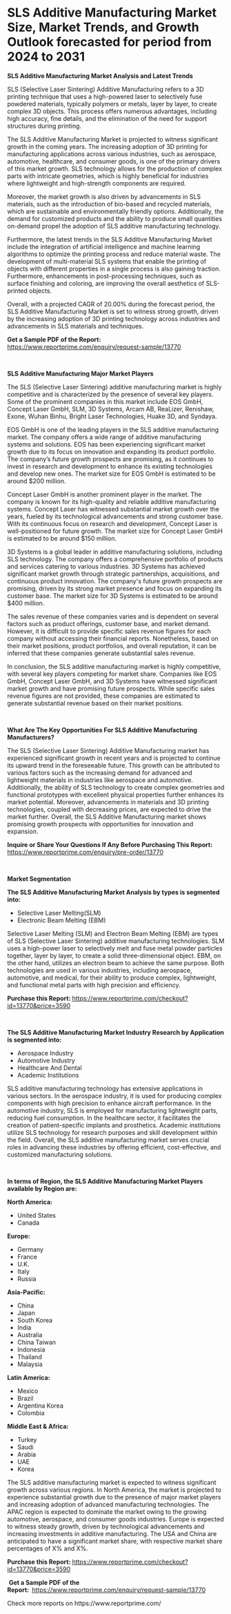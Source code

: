 <p><h1>SLS Additive Manufacturing Market Size, Market Trends, and Growth Outlook forecasted for period from 2024 to 2031</h1></p><p><strong>SLS Additive Manufacturing Market Analysis and Latest Trends</strong></p>
<p><p>SLS (Selective Laser Sintering) Additive Manufacturing refers to a 3D printing technique that uses a high-powered laser to selectively fuse powdered materials, typically polymers or metals, layer by layer, to create complex 3D objects. This process offers numerous advantages, including high accuracy, fine details, and the elimination of the need for support structures during printing.</p><p>The SLS Additive Manufacturing Market is projected to witness significant growth in the coming years. The increasing adoption of 3D printing for manufacturing applications across various industries, such as aerospace, automotive, healthcare, and consumer goods, is one of the primary drivers of this market growth. SLS technology allows for the production of complex parts with intricate geometries, which is highly beneficial for industries where lightweight and high-strength components are required.</p><p>Moreover, the market growth is also driven by advancements in SLS materials, such as the introduction of bio-based and recycled materials, which are sustainable and environmentally friendly options. Additionally, the demand for customized products and the ability to produce small quantities on-demand propel the adoption of SLS additive manufacturing technology.</p><p>Furthermore, the latest trends in the SLS Additive Manufacturing Market include the integration of artificial intelligence and machine learning algorithms to optimize the printing process and reduce material waste. The development of multi-material SLS systems that enable the printing of objects with different properties in a single process is also gaining traction. Furthermore, enhancements in post-processing techniques, such as surface finishing and coloring, are improving the overall aesthetics of SLS-printed objects.</p><p>Overall, with a projected CAGR of 20.00% during the forecast period, the SLS Additive Manufacturing Market is set to witness strong growth, driven by the increasing adoption of 3D printing technology across industries and advancements in SLS materials and techniques.</p></p>
<p><strong>Get a Sample PDF of the Report:&nbsp;</strong> <a href="https://www.reportprime.com/enquiry/request-sample/13770">https://www.reportprime.com/enquiry/request-sample/13770</a></p>
<p>&nbsp;</p>
<p><strong>SLS Additive Manufacturing Major Market Players</strong></p>
<p><p>The SLS (Selective Laser Sintering) additive manufacturing market is highly competitive and is characterized by the presence of several key players. Some of the prominent companies in this market include EOS GmbH, Concept Laser GmbH, SLM, 3D Systems, Arcam AB, ReaLizer, Renishaw, Exone, Wuhan Binhu, Bright Laser Technologies, Huake 3D, and Syndaya.</p><p>EOS GmbH is one of the leading players in the SLS additive manufacturing market. The company offers a wide range of additive manufacturing systems and solutions. EOS has been experiencing significant market growth due to its focus on innovation and expanding its product portfolio. The company’s future growth prospects are promising, as it continues to invest in research and development to enhance its existing technologies and develop new ones. The market size for EOS GmbH is estimated to be around $200 million.</p><p>Concept Laser GmbH is another prominent player in the market. The company is known for its high-quality and reliable additive manufacturing systems. Concept Laser has witnessed substantial market growth over the years, fueled by its technological advancements and strong customer base. With its continuous focus on research and development, Concept Laser is well-positioned for future growth. The market size for Concept Laser GmbH is estimated to be around $150 million.</p><p>3D Systems is a global leader in additive manufacturing solutions, including SLS technology. The company offers a comprehensive portfolio of products and services catering to various industries. 3D Systems has achieved significant market growth through strategic partnerships, acquisitions, and continuous product innovation. The company's future growth prospects are promising, driven by its strong market presence and focus on expanding its customer base. The market size for 3D Systems is estimated to be around $400 million.</p><p>The sales revenue of these companies varies and is dependent on several factors such as product offerings, customer base, and market demand. However, it is difficult to provide specific sales revenue figures for each company without accessing their financial reports. Nonetheless, based on their market positions, product portfolios, and overall reputation, it can be inferred that these companies generate substantial sales revenue.</p><p>In conclusion, the SLS additive manufacturing market is highly competitive, with several key players competing for market share. Companies like EOS GmbH, Concept Laser GmbH, and 3D Systems have witnessed significant market growth and have promising future prospects. While specific sales revenue figures are not provided, these companies are estimated to generate substantial revenue based on their market positions.</p></p>
<p>&nbsp;</p>
<p><strong>What Are The Key Opportunities For SLS Additive Manufacturing Manufacturers?</strong></p>
<p><p>The SLS (Selective Laser Sintering) Additive Manufacturing market has experienced significant growth in recent years and is projected to continue its upward trend in the foreseeable future. This growth can be attributed to various factors such as the increasing demand for advanced and lightweight materials in industries like aerospace and automotive. Additionally, the ability of SLS technology to create complex geometries and functional prototypes with excellent physical properties further enhances its market potential. Moreover, advancements in materials and 3D printing technologies, coupled with decreasing prices, are expected to drive the market further. Overall, the SLS Additive Manufacturing market shows promising growth prospects with opportunities for innovation and expansion.</p></p>
<p><strong>Inquire or Share Your Questions If Any Before Purchasing This Report:</strong> <a href="https://www.reportprime.com/enquiry/pre-order/13770">https://www.reportprime.com/enquiry/pre-order/13770</a></p>
<p>&nbsp;</p>
<p><strong>Market Segmentation</strong></p>
<p><strong>The SLS Additive Manufacturing Market Analysis by types is segmented into:</strong></p>
<p><ul><li>Selective Laser Melting(SLM)</li><li>Electronic Beam Melting (EBM)</li></ul></p>
<p><p>Selective Laser Melting (SLM) and Electron Beam Melting (EBM) are types of SLS (Selective Laser Sintering) additive manufacturing technologies. SLM uses a high-power laser to selectively melt and fuse metal powder particles together, layer by layer, to create a solid three-dimensional object. EBM, on the other hand, utilizes an electron beam to achieve the same purpose. Both technologies are used in various industries, including aerospace, automotive, and medical, for their ability to produce complex, lightweight, and functional metal parts with high precision and efficiency.</p></p>
<p><strong>Purchase this Report:&nbsp;</strong><a href="https://www.reportprime.com/checkout?id=13770&price=3590">https://www.reportprime.com/checkout?id=13770&price=3590</a></p>
<p>&nbsp;</p>
<p><strong>The SLS Additive Manufacturing Market Industry Research by Application is segmented into:</strong></p>
<p><ul><li>Aerospace Industry</li><li>Automotive Industry</li><li>Healthcare And Dental</li><li>Academic Institutions</li></ul></p>
<p><p>SLS additive manufacturing technology has extensive applications in various sectors. In the aerospace industry, it is used for producing complex components with high precision to enhance aircraft performance. In the automotive industry, SLS is employed for manufacturing lightweight parts, reducing fuel consumption. In the healthcare sector, it facilitates the creation of patient-specific implants and prosthetics. Academic institutions utilize SLS technology for research purposes and skill development within the field. Overall, the SLS additive manufacturing market serves crucial roles in advancing these industries by offering efficient, cost-effective, and customized manufacturing solutions.</p></p>
<p>&nbsp;</p>
<p><strong>In terms of Region, the SLS Additive Manufacturing Market Players available by Region are:</strong></p>
<p>
    <p> <strong> North America: </strong>
        <ul>
            <li>United States</li>
            <li>Canada</li>
        </ul>
        </p> 
    <p> <strong> Europe: </strong>
        <ul>
            <li>Germany</li>
            <li>France</li>
            <li>U.K.</li>
            <li>Italy</li>
            <li>Russia</li>
        </ul>
        </p> 
    <p> <strong> Asia-Pacific: </strong>
        <ul>
            <li>China</li>
            <li>Japan</li>
            <li>South Korea</li>
            <li>India</li>
            <li>Australia</li>
            <li>China Taiwan</li>
            <li>Indonesia</li>
            <li>Thailand</li>
            <li>Malaysia</li>
        </ul>
        </p> 
    <p> <strong> Latin America: </strong>
        <ul>
            <li>Mexico</li>
            <li>Brazil</li>
            <li>Argentina Korea</li>
            <li>Colombia</li>
        </ul>
        </p> 
    <p> <strong> Middle East & Africa: </strong>
        <ul>
            <li>Turkey</li>
            <li>Saudi</li>
            <li>Arabia</li>
            <li>UAE</li>
            <li>Korea</li>
        </ul>
    </p>
    </p>
<p><p>The SLS additive manufacturing market is expected to witness significant growth across various regions. In North America, the market is projected to experience substantial growth due to the presence of major market players and increasing adoption of advanced manufacturing technologies. The APAC region is expected to dominate the market owing to the growing automotive, aerospace, and consumer goods industries. Europe is expected to witness steady growth, driven by technological advancements and increasing investments in additive manufacturing. The USA and China are anticipated to have a significant market share, with respective market share percentages of X% and X%.</p></p>
<p><strong>Purchase this Report: </strong><a href="https://www.reportprime.com/checkout?id=13770&price=3590">https://www.reportprime.com/checkout?id=13770&price=3590</a></p>
<p>&nbsp;<strong>Get a Sample PDF of the Report:&nbsp;&nbsp;</strong><a href="https://www.reportprime.com/enquiry/request-sample/13770">https://www.reportprime.com/enquiry/request-sample/13770</a></p>
<p><strong></strong></p>
<p>Check more reports on https://www.reportprime.com/</p>